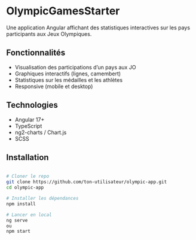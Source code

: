 # OlympicGamesStarter

Une application Angular affichant des statistiques interactives sur les pays participants aux Jeux Olympiques.

## Fonctionnalités

- Visualisation des participations d’un pays aux JO
- Graphiques interactifs (lignes, camembert)
- Statistiques sur les médailles et les athlètes
- Responsive (mobile et desktop)

## Technologies

- Angular 17+
- TypeScript
- ng2-charts / Chart.js
- SCSS

## Installation

```bash

# Cloner le repo
git clone https://github.com/ton-utilisateur/olympic-app.git
cd olympic-app

# Installer les dépendances
npm install

# Lancer en local
ng serve
ou
npm start
```
